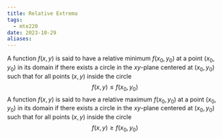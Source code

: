 ```yaml
---
title: Relative Extrema
tags:
  - mte220
date: 2023-10-29
aliases:
---
```

A function $f(x,y)$ is said to have a relative minimum $f(x_{0}, y_{0})$ at a point $(x_{0},y_{0})$ in its domain if there exists a circle in the $xy$-plane centered at $(x_{0},y_{0})$ such that for all points $(x,y)$ inside the circle
$$
f(x,y)\leq f(x_{0}, y_{0})
$$
A function $f(x,y)$ is said to have a relative maximum $f(x_{0}, y_{0})$ at a point $(x_{0},y_{0})$ in its domain if there exists a circle in the $xy$-plane centered at $(x_{0},y_{0})$ such that for all points $(x,y)$ inside the circle
$$
f(x,y)\geq f(x_{0}, y_{0})
$$